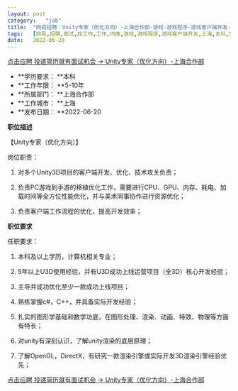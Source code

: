 ```yaml
---
layout:	post
category:	"job"
title:	"网易招聘：Unity专家（优化方向）-上海合作部-游戏-游戏程序-游戏客户端开发-上海本科5-10年"
tags:	[网易,招聘,面试,找工作,工作,内推,游戏,游戏程序,游戏客户端开发,上海,本科,5-10年]
date:	2022-06-20
---
```


[点击应聘 投递简历就有面试机会 ->  Unity专家（优化方向）-上海合作部](http://mobile.bole.netease.com/bole/boleDetail?id=22759&employeeId=346f03c3cda5f04c&key=all)



- **学历要求： **本科
- **工作年限： **5-10年
- **所属部门： **上海合作部
- **工作城市： **上海
- **发布日期： **2022-06-20



**职位描述**

【Unity专家（优化方向）】

岗位职责：

1. 对多个Unity3D项目的客户端开发、优化、技术攻关负责；

2. 负责PC游戏到手游的移植优化工作，需要进行CPU、GPU、内存、耗电、加载时间等全方位性能优化，并与美术同事协作进行资源优化；

3. 负责客户端工作流程的优化，提高开发效率；



**职位要求**

任职要求：

1. 本科及以上学历，计算机相关专业；

2. 5年以上U3D使用经验，并有U3D成功上线运营项目（全3D）核心开发经验；

3. 主导并成功优化至少一款成功上线项目；

4. 熟练掌握c#，C++，并具备实际开发经验；

5. 扎实的图形学基础和数学功底，在图形处理、渲染、动画、特效、物理等方面有特长；

6. 对unity有深刻认识，了解unity渲染的底层原理；

7. 了解OpenGL，DirectX，有研究一款渲染引擎或实际开发3D渲染引擎经验优先；



[点击应聘 投递简历就有面试机会 ->  Unity专家（优化方向）-上海合作部](http://mobile.bole.netease.com/bole/boleDetail?id=22759&employeeId=346f03c3cda5f04c&key=all)
